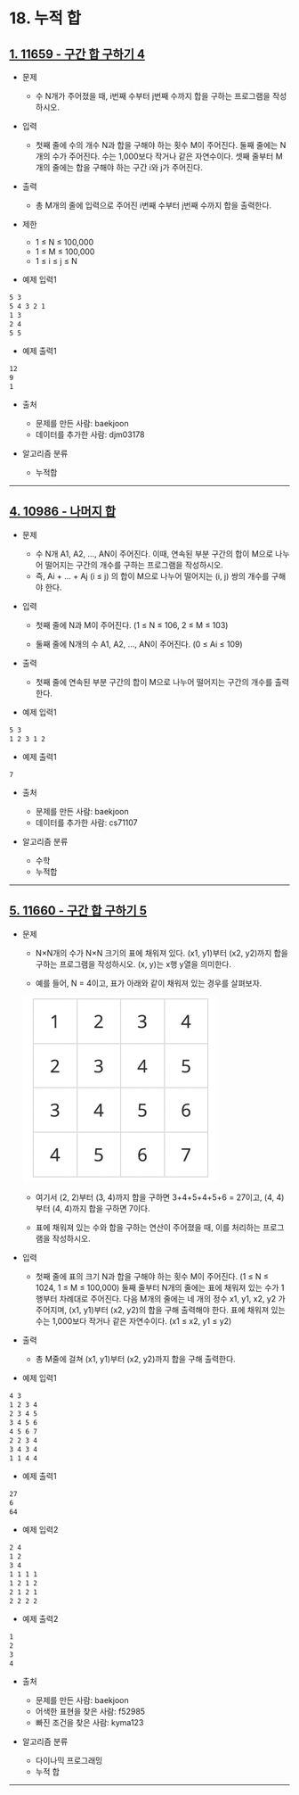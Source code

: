 # 18. 누적 합

## [1. 11659 - 구간 합 구하기 4](https://github.com/laphayen/coding_test_python/tree/main/BAEKJOON/18.%20%EB%88%84%EC%A0%81%20%ED%95%A9/11659.py)
* 문제
	* 수 N개가 주어졌을 때, i번째 수부터 j번째 수까지 합을 구하는 프로그램을 작성하시오.

* 입력
	* 첫째 줄에 수의 개수 N과 합을 구해야 하는 횟수 M이 주어진다. 둘째 줄에는 N개의 수가 주어진다. 수는 1,000보다 작거나 같은 자연수이다. 셋째 줄부터 M개의 줄에는 합을 구해야 하는 구간 i와 j가 주어진다.

* 출력
	* 총 M개의 줄에 입력으로 주어진 i번째 수부터 j번째 수까지 합을 출력한다.

* 제한
	* 1 ≤ N ≤ 100,000
	* 1 ≤ M ≤ 100,000
	* 1 ≤ i ≤ j ≤ N

* 예제 입력1
<pre><code>5 3
5 4 3 2 1
1 3
2 4
5 5</code></pre>

* 예제 출력1
<pre><code>12
9
1</code></pre>

* 출처
	* 문제를 만든 사람: baekjoon
	* 데이터를 추가한 사람: djm03178

* 알고리즘 분류
	* 누적합

* * *

## [4. 10986 - 나머지 합](https://github.com/laphayen/coding_test_python/tree/main/BAEKJOON/18.%20%EB%88%84%EC%A0%81%20%ED%95%A9/10986.py)
* 문제
	* 수 N개 A1, A2, ..., AN이 주어진다. 이때, 연속된 부분 구간의 합이 M으로 나누어 떨어지는 구간의 개수를 구하는 프로그램을 작성하시오.
	* 즉, Ai + ... + Aj (i ≤ j) 의 합이 M으로 나누어 떨어지는 (i, j) 쌍의 개수를 구해야 한다.

* 입력
	* 첫째 줄에 N과 M이 주어진다. (1 ≤ N ≤ 106, 2 ≤ M ≤ 103)

	* 둘째 줄에 N개의 수 A1, A2, ..., AN이 주어진다. (0 ≤ Ai ≤ 109)

* 출력
	* 첫째 줄에 연속된 부분 구간의 합이 M으로 나누어 떨어지는 구간의 개수를 출력한다.

* 예제 입력1
<pre><code>5 3
1 2 3 1 2</code></pre>

* 예제 출력1
<pre><code>7</code></pre>

* 출처
	* 문제를 만든 사람: baekjoon
	* 데이터를 추가한 사람: cs71107

* 알고리즘 분류
	* 수학
	* 누적합

* * *

## [5. 11660 - 구간 합 구하기 5](https://github.com/laphayen/coding_test_python/tree/main/BAEKJOON/18.%20%EB%88%84%EC%A0%81%20%ED%95%A9/11660.py)
* 문제
	* N×N개의 수가 N×N 크기의 표에 채워져 있다. (x1, y1)부터 (x2, y2)까지 합을 구하는 프로그램을 작성하시오. (x, y)는 x행 y열을 의미한다.

	* 예를 들어, N = 4이고, 표가 아래와 같이 채워져 있는 경우를 살펴보자.

	![11660](./img/11660.png)


	* 여기서 (2, 2)부터 (3, 4)까지 합을 구하면 3+4+5+4+5+6 = 27이고, (4, 4)부터 (4, 4)까지 합을 구하면 7이다.

	* 표에 채워져 있는 수와 합을 구하는 연산이 주어졌을 때, 이를 처리하는 프로그램을 작성하시오.

* 입력
	* 첫째 줄에 표의 크기 N과 합을 구해야 하는 횟수 M이 주어진다. (1 ≤ N ≤ 1024, 1 ≤ M ≤ 100,000) 둘째 줄부터 N개의 줄에는 표에 채워져 있는 수가 1행부터 차례대로 주어진다. 다음 M개의 줄에는 네 개의 정수 x1, y1, x2, y2 가 주어지며, (x1, y1)부터 (x2, y2)의 합을 구해 출력해야 한다. 표에 채워져 있는 수는 1,000보다 작거나 같은 자연수이다. (x1 ≤ x2, y1 ≤ y2)

* 출력
	* 총 M줄에 걸쳐 (x1, y1)부터 (x2, y2)까지 합을 구해 출력한다.

* 예제 입력1
<pre><code>4 3
1 2 3 4
2 3 4 5
3 4 5 6
4 5 6 7
2 2 3 4
3 4 3 4
1 1 4 4</code></pre>

* 예제 출력1
<pre><code>27
6
64</code></pre>

* 예제 입력2
<pre><code>2 4
1 2
3 4
1 1 1 1
1 2 1 2
2 1 2 1
2 2 2 2</code></pre>

* 예제 출력2
<pre><code>1
2
3
4</code></pre>

* 출처
	* 문제를 만든 사람: baekjoon
	* 어색한 표현을 찾은 사람: f52985
	* 빠진 조건을 찾은 사람: kyma123

* 알고리즘 분류
	* 다이나믹 프로그래밍
	* 누적 합

* * *
